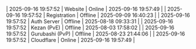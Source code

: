 | 2025-09-16 19:57:52 | Website | Online | 2025-09-16 19:57:49 |
| 2025-09-16 19:57:52 | Registration | Offline | 2025-09-09 16:40:23 |
| 2025-09-16 19:57:52 | Auth Server | Offline | 2025-08-18 09:33:31 |
| 2025-09-16 19:57:52 | Kezan (PvE) | Offline | 2025-08-03 17:58:02 |
| 2025-09-16 19:57:52 | Gurubashi (PvP) | Offline | 2025-08-23 21:44:06 |
| 2025-09-16 19:57:52 | Cloudflare | Online | 2025-09-16 19:57:49 |
